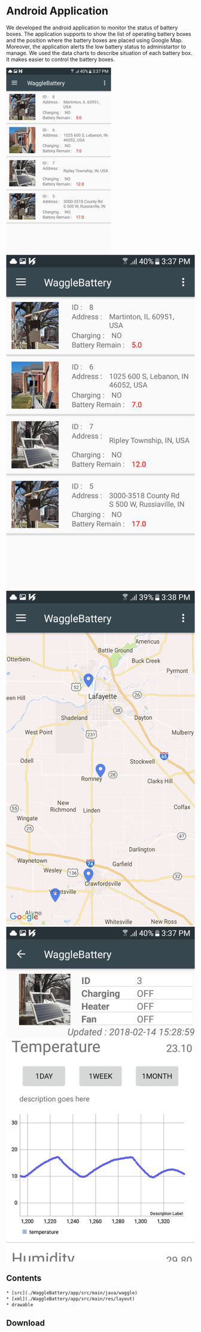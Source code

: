# Android Application

We developed the android application to monitor the status of battery boxes. The application supports to show the list of operating battery boxes and the position where the battery boxes are placed using Google Map. Moreover, the application alerts the low battery status to administartor to manage. We used the data charts to describe situation of each battery box. It makes easier to control the battery boxes.

<img src="./App_Image/app_list.png" width="280px" height="auto"></img>
![app_list](./App_Image/app_list.png)
![app_map](./App_Image/app_map.png)
![app_details](./App_Image/app_details.png)

## Contents
	* [src](./WaggleBattery/app/src/main/java/waggle)
	* [xml](./WaggleBattery/app/src/main/res/layout)
	* drawable

## Download
